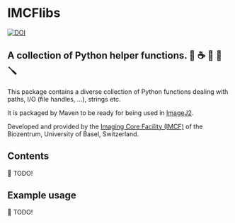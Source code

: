 # IMCFlibs

[![DOI](https://zenodo.org/badge/156891364.svg)](https://zenodo.org/badge/latestdoi/156891364)

## A collection of Python helper functions. 🐍 ☕ 🔩 🔧 🪛

This package contains a diverse collection of Python functions dealing with
paths, I/O (file handles, ...), strings etc.

It is packaged by Maven to be ready for being used in [ImageJ2][imagej].

Developed and provided by the [Imaging Core Facility (IMCF)][imcf] of the
Biozentrum, University of Basel, Switzerland.

## Contents

📝 TODO!

## Example usage

📝 TODO!

[imcf]: https://www.biozentrum.unibas.ch/imcf
[imagej]: https://imagej.net
